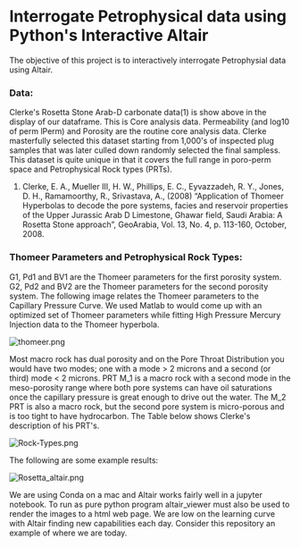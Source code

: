 # Interrogate Petrophysical data using Python's Interactive Altair
The objective of this project is to interactively interrogate Petrophysial data using Altair. 

### Data:

Clerke's Rosetta Stone Arab-D carbonate data(1) is show above in the display of our dataframe. This is Core analysis data. Permeability (and log10 of perm lPerm) and Porosity are the routine core analysis data. Clerke masterfully selected this dataset starting from 1,000's of inspected plug samples that was later culled down randomly selected the final sampless. This dataset is quite unique in that it covers the full range in poro-perm space and Petrophysical Rock types (PRTs). 



1) Clerke, E. A., Mueller III, H. W., Phillips, E. C., Eyvazzadeh, R. Y., Jones, D. H., Ramamoorthy, R., Srivastava, A., (2008) “Application of Thomeer Hyperbolas to decode the pore systems, facies and reservoir properties of the Upper Jurassic Arab D Limestone, Ghawar field, Saudi Arabia: A Rosetta Stone approach”, GeoArabia, Vol. 13, No. 4, p. 113-160, October, 2008. 

### Thomeer Parameters and Petrophysical Rock Types:

G1, Pd1 and BV1 are the Thomeer parameters for the first porosity system. G2, Pd2 and BV2 are the Thomeer parameters for the second porosity system. The following image relates the Thomeer parameters to the Capillary Pressure Curve. We used Matlab to would come up with an optimized set of Thomeer parameters while fitting High Pressure Mercury Injection data to the Thomeer hyperbola. 

![thomeer.png](attachment:thomeer.png)

Most macro rock has dual porosity and on the Pore Throat Distribution you would have two modes; one with a mode > 2 microns and a second (or third) mode < 2 microns. PRT M_1 is a macro rock with a second mode in the meso-porosity range where both pore systems can have oil saturations once the capillary pressure is great enough to drive out the water. The M_2 PRT is also a macro rock, but the second pore system is micro-porous and is too tight to have hydrocarbon. The Table below shows Clerke's description of his PRT's. 


![Rock-Types.png](attachment:Rock-Types.png)

The following are some example results:

![Rosetta_altair.png](attachment:Rosetta_altair.png)


We are using Conda on a mac and Altair works fairly well in a jupyter notebook. To run as pure python program altair_viewer must also be used to render the images to a html web page. We are low on the learning curve with Altair finding new capabilities each day. Consider this repository an example of where we are today. 

